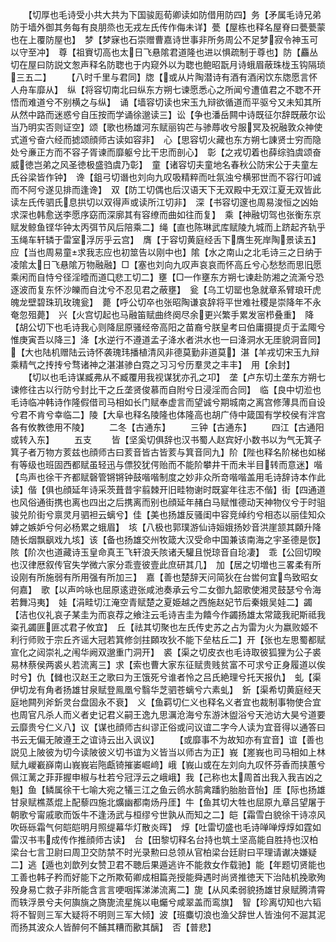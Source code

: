 <!-- { "loadSidebar": true } -->
　　【切厚也毛诗受小共大共为下国骏厖荀卿读如防借用防四】务【矛属毛诗兄弟防于墙外御其务每有良朋烝也无戎左氏传作侮未详】甍【屋栋也释名屋脊曰甍甍蒙也在上覆防屋也】　梦【梦寐也石崇赠曹嘉诗世事非所务周公不足梦寂令神玉可以守至冲】　尊【祖賨切高也太日飞悬隂君道隆也进以惧疏制于尊也】防【麤丛切在屋曰防説文怱声释名防聦也于内窥外以为聦也鲍昭翫月诗蛾眉蔽珠栊玉钩隔琐三五二】
　　【八时千里与君同】牎【或从片陶潜诗有酒有酒闲饮东牎愿言怀人舟车靡从】　纵【将容切南北曰纵东方朔七谏愿悉心之所闻兮遭值君之不聦不开悟而难道兮不别横之与纵】　诵【墙容切读也宋玉九辩欲循道而平驱兮又未知其所从然中路而迷惑兮自压按而学诵徐邈读三】讼【争也潘岳闗中诗既征尔辞既蔽尔讼当乃明实否则证空】颂【歌也杨雄河东赋丽钩芒与骖蓐收兮服冥及祝融敦众神使式道兮奋六经而摅颂顔师古读如容非】　心【思容切火藏也东方朔七諌贤士穷而隐处兮亷正方而不容子胥谏而靡躯兮比干忠而剖心】　彰【之戎切着也薛综驺虞颂奋威徳岂弟之风圣徳极盛驺虞乃彰】　童【诸容切夫童地名春秋公防宋公于夫童左氏谷梁皆作钟】　谗【鉏弓切谮也刘向九叹吸精粹而吐氛浊兮横邪世而不容行叩诚而不阿兮遂见排而逢谗】　双【防工切偶也后汉语天下无双殿中无双江夏无双皆此读左氏传驷氏息拱切以双得声或读所江切非】　深【书容切邃也周易浚恒之凶始求深也韩愈送李愿序窈而深廓其有容缭而曲如往而复】　乘【神融切驾也张衡东京赋发鲸鱼铿华钟太丙弭节风后陪乘二】绳【直也陈琳武库赋陵九城而上跻起齐轨乎玉绳车轩辚于雷室浮厉乎云宫】　膺【于容切黄庭经舌下膺生死岸陶景读五】应【当也周易童求我志应也初筮告以刚中也】隂【水之南山之北毛诗三之日纳于凌隂太日飞悬隂万物融融】□【塞也刘向九叹声哀哀而怀高丘兮心愁愁而思旧愿乘闲而自恃兮径淫曀而道□悲工切二】壅【□一作壅东方朔七谏赴防湘之流澌兮恐逐波而复东怀沙皪而自沈兮不忍见君之蔽壅】　瓮【乌工切罂也急就章系臂琅玕虎魄龙壁碧珠玑玫瑰瓮】　薨【呼公切卒也张昭陶谦哀辞将平世难社稷是崇降年不永奄忽殂薨】　兴【火宫切起也马融笛赋曲终阕尽余更兴繁手累发宻栉叠重】　降【胡公切下也毛诗我心则降屈原骚经帝高阳之苗裔兮朕皇考曰伯庸摄提贞于孟陬兮惟庚寅吾以降三】洚【水逆行不遵道孟子洚水者洪水也一曰洚洞水无厓貌洞音同】【大也陆机赠陆云诗怀袭瑰玮播植清风非德莫勤非道莫】湛【羊戎切宋玉九辩乘精气之抟抟兮骛诸神之湛湛骖白霓之习习兮历羣灵之丰丰】　用【余封】
　　【切以也毛诗谋臧弗从不臧覆用我视谋犹亦孔之卭】　垄【卢东切土垄东方朔七谏修往古以行防兮封比干之丘垄贤俊慕而自附兮日浸淫而合同】　临【良中切涖也毛诗临冲韩诗作隆假借司马相如长门赋奉虚言而望诚兮期城南之离宫修薄具而自设兮君不肯兮幸临二】陵【大阜也释名陵隆也体隆高也胡广侍中箴国有学校侯有泮宫各有攸教徳用不陵】
　　二冬【古通东】
　　三钟【古通东】
　　四江【古通阳或转入东】
　　五支
　　皆【坚奚切俱辞也汉书蜀人赵宾好小数书以为气无箕子箕子者万物方荄兹也顔师古曰荄音皆古皆荄与箕音同九】阶【陛也释名阶梯也如梯有等级也班固西都赋虽轻迅与僄狡犹偔贻而不能阶攀井干而未半目转而意迷】喈【鸟声也徐干齐都赋磬管锵锵钟鼓喈喈制度之妙非众所竒喈喈盖用毛诗辞诗本作此读】偕【俱也顔延年诗采茨葺昔宇翦棘开旧畦物谢时既宴年往志不偕】街【四通道也风俗通街携也离也四出之后携离而别也顔延年赭白马赋惟德动天神物仪兮于时驵骏兑阶街兮禀灵月驷袒云螭兮】佳【美也扬雄反骚闺中容竞绰约兮相态以丽佳知众嫭之嫉妒兮何必杨累之蛾眉】　垓【八极也郭璞游仙诗姮娥扬妙音洪崖颔其頥升降随长烟飘飖戏九垓】该【备也扬雄交州牧箴大汉受命中国兼该南海之宇圣德是恢】　陔【阶次也道藏诗玉皇命真王飞轩浪夭陔诸夭驩且悦琼音自玱凄】　乖【公回切暌也汉律厯叙传官失学微六家分乖壹彼壹此庶研其几】　加【居之切増也三畧柔有所设刚有所施弱有所用强有所加三】　嘉【善也楚辞天问简狄在台喾何宜鸟致昭女何嘉】　歌【以声吟咏也屈原逺逰张咸池奏承云兮二女御九韶歌使湘灵鼓瑟兮令海若舞冯夷】　娃【涓畦切江淹空青赋楚之夏姫越之西施赵妃节后秦娥吴娃二】蠲【洁也仪礼哀子某圭为而哀荐之飨注云毛诗吉圭为饎今作蠲扬雄太常箴我祀斯祗我粢孔蠲匪匪忒君子攸宜】　丘【祛其切聚也左氏传史苏之占为雷为火为嬴败姬不利行师败于宗丘齐谣大冠若箕修剑拄頥攻狄不能下垒枯丘二】开【张也左思蜀都赋宣化之闼崇礼之闱华阙双邈重门洞开】　裘【渠之切皮衣也毛诗取彼狐狸为公子裘易林蔡侯两裘乆若流离三】求【索也曹大家东征赋贵贱贫富不可求兮正身履道以俟时兮】仇【雠也汉赵王之歌曰为王饿死兮谁者怜之吕氏絶理兮托天报仇】　虬【渠伊切龙有角者扬雄甘泉赋登鳯凰兮翳华芝驷苍螭兮六素虬】　釿【渠希切黄庭经天庭地闗列斧釿灵台盘固永不衰】　义【鱼羁切仁义也释名义者宜也裁制事物使合宜也周官凡杀人而义者史记君义嗣王逸九思濿沧海兮东游沐盥浴兮天池访大昊兮道要云靡贵兮仁义八】议【谋也顔师古纠谬正俗或问议谊二字今人读为宜音得以通答曰书云无偏无陂遵王之谊诗云出入讽议】
　　【或靡事不为故知亦有宜音】谊【善也説见上陂彼为切今读陂彼义切书谊为义皆当以师古为正】峩【嵳峩也司马相如上林赋九嵕嶻嶭南山峩峩岩陁甗锜摧崣崛﨑】峨【峩山或在左刘向九叹怀芬香而挟蕙兮佩江蓠之菲菲握申椒与杜若兮冠浮云之峨峨】我【己称也太周首出我入我吉凶之魁】鱼【鳞属徐干七喻大宛之犠三江之鱼云鸧水鹄禽蹯豹胎胎音怡】厓【际也扬雄甘泉赋樵蒸焜上配藜四施北爌幽都南炀丹厓】牛【鱼其切大牲也屈原九章吕望屠于朝歌兮甯戚歌而饭牛不逢汤武与桓缪兮世孰从而知之二】皑【霜雪白貌徐干诗凉风吹砾砾霜气何皑皑明月照缇幕华灯散炎晖】　焞【吐雷切盛也毛诗啴啴焞焞如霆如雷汉书韦成传作推顔师古读】　台【田黎切释名台持也筑土坚高能自胜持也汉柏梁台七言卫尉曰周卫交防禁不时光录勲曰总领从官柏梁台廷尉曰平理请谳决嫌疑二】逃【遁也刘歆列女赞卫君不聴后果遁逃许不能救女作载驰】能【年题切贤能也工善也韩子矜而好能下之所欺荀卿成相篇尧授能舜遇时尚贤推徳天下治陆机挽歌殉殁身易亡救子非所能含言言哽咽挥涕涕流离二】旎【从风柔弱貌扬雄甘泉赋腾清霄而轶浮景兮夫何旟旐之旖旎流星旄以电爥兮咸翠盖而鸾旗】　智【珍离切知也六韬将不智则三军大疑将不明则三军大倾】波【班麋切浪也渔父辞世人皆浊何不淈其泥而扬其波众人皆醉何不餔其糟而歠其醨】　否【普悲】
